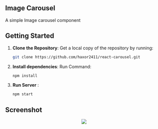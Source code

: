 ## Image Carousel

A simple Image carousel component

## Getting Started

1. **Clone the Repository**: Get a local copy of the repository by running:
   ```bash
   git clone https://github.com/haxor2411/react-carousel.git

2. **Install dependencies**: Run Command:
   ```bash
   npm install
3. **Run Server** :
   ```bash
   npm start  


## Screenshot

<div align="center">
  <img src="screenshot.png"><br><br>
</div>